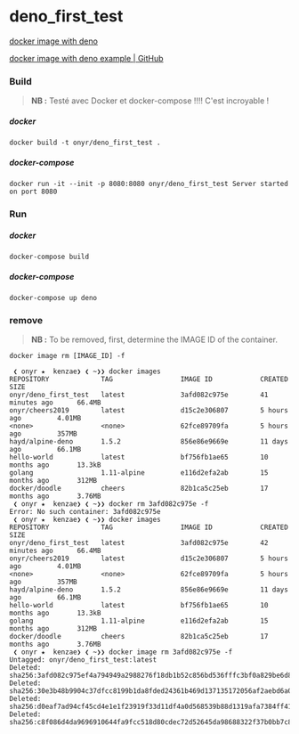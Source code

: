# deno_first_test


[docker image with deno](https://hub.docker.com/r/hayd/alpine-deno)

[docker image with deno example | GitHub](https://github.com/hayd/deno-docker/blob/master/example/Dockerfile)

### Build

> **NB :** Testé avec Docker et docker-compose !!!! C'est incroyable !

##### docker

`docker build -t onyr/deno_first_test .`

##### docker-compose

`docker run -it --init -p 8080:8080 onyr/deno_first_test Server started on port 8080`

### Run

##### docker

`docker-compose build`

##### docker-compose

`docker-compose up deno`

### remove

> **NB :** To be removed, first, determine the IMAGE ID of the container.

`docker image rm [IMAGE_ID] -f`

```shell
 ❮ onyr ★  kenzae❯ ❮ ~❯❯ docker images
REPOSITORY             TAG                 IMAGE ID            CREATED             SIZE
onyr/deno_first_test   latest              3afd082c975e        41 minutes ago      66.4MB
onyr/cheers2019        latest              d15c2e306807        5 hours ago         4.01MB
<none>                 <none>              62fce89709fa        5 hours ago         357MB
hayd/alpine-deno       1.5.2               856e86e9669e        11 days ago         66.1MB
hello-world            latest              bf756fb1ae65        10 months ago       13.3kB
golang                 1.11-alpine         e116d2efa2ab        15 months ago       312MB
docker/doodle          cheers              82b1ca5c25eb        17 months ago       3.76MB
 ❮ onyr ★  kenzae❯ ❮ ~❯❯ docker rm 3afd082c975e -f
Error: No such container: 3afd082c975e
 ❮ onyr ★  kenzae❯ ❮ ~❯❯ docker images
REPOSITORY             TAG                 IMAGE ID            CREATED             SIZE
onyr/deno_first_test   latest              3afd082c975e        42 minutes ago      66.4MB
onyr/cheers2019        latest              d15c2e306807        5 hours ago         4.01MB
<none>                 <none>              62fce89709fa        5 hours ago         357MB
hayd/alpine-deno       1.5.2               856e86e9669e        11 days ago         66.1MB
hello-world            latest              bf756fb1ae65        10 months ago       13.3kB
golang                 1.11-alpine         e116d2efa2ab        15 months ago       312MB
docker/doodle          cheers              82b1ca5c25eb        17 months ago       3.76MB
 ❮ onyr ★  kenzae❯ ❮ ~❯❯ docker image rm 3afd082c975e -f
Untagged: onyr/deno_first_test:latest
Deleted: sha256:3afd082c975ef4a794949a2988276f18db1b52c856bd536fffc3bf0a829be6d8
Deleted: sha256:30e3b48b9904c37dfcc8199b1da8fded24361b469d137135172056af2aebd6a0
Deleted: sha256:d0eaf7ad94cf45cd4e1e1f23919f33d11df4a0d568539b88d1319afa7384ff41
Deleted: sha256:c8f086d4da9696910644fa9fcc518d80cdec72d52645da98688322f37b0bb7c8

```
